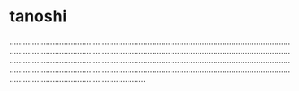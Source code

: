 # tanoshi
............................................................................................................................................................................................................................................................................................................................................................................................................................................................................................................................................................................